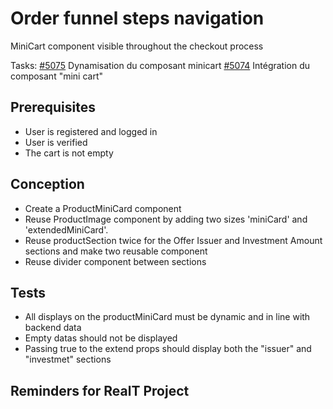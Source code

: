# Order funnel steps navigation

MiniCart component visible throughout the checkout process

Tasks:
[#5075](https://dev.azure.com/coexya-dgl/RealT.CSM/_workitems/edit/5075) Dynamisation du composant minicart
[#5074](https://dev.azure.com/coexya-dgl/RealT.CSM/_workitems/edit/5074) Intégration du composant "mini cart"

## Prerequisites

- User is registered and logged in
- User is verified
- The cart is not empty

## Conception

- Create a ProductMiniCard component
- Reuse ProductImage component by adding two sizes 'miniCard' and 'extendedMiniCard'.
- Reuse productSection twice for the Offer Issuer and Investment Amount sections and make two reusable component
- Reuse divider component between sections
  
## Tests

- All displays on the productMiniCard must be dynamic and in line with backend data
- Empty datas should not be displayed
- Passing true to the extend props should display both the "issuer" and "investmet" sections

## Reminders for RealT Project
